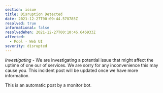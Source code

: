 ```yaml
---
section: issue
title: Disruption Detected
date: 2021-12-27T00:09:44.578785Z
resolved: true
informational: false
resolvedWhen: 2021-12-27T00:10:46.646933Z
affected:
  - Pool - Web UI
severity: disrupted
---
```

*Investigating* - We are investigating a potential issue that might affect the uptime of one our of services. We are sorry for any inconvenience this may cause you. This incident post will be updated once we have more information.

This is an automatic post by a monitor bot.
        